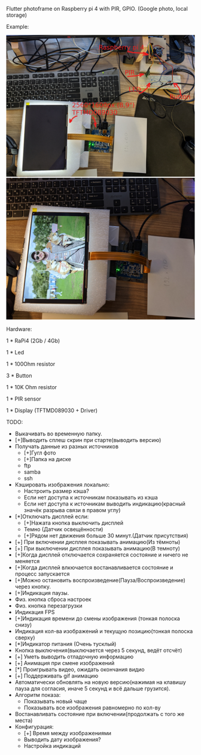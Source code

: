 Flutter photoframe on Raspberry pi 4 with PIR, GPIO. (Google photo, local storage)

Example:

![Proto1_1](https://raw.githubusercontent.com/DisDis/dslideshow/master/doc/images/proto1_1.jpg)
![Proto1_1](https://raw.githubusercontent.com/DisDis/dslideshow/master/doc/images/proto1_2.jpg)

Hardware:

1 * RaPi4 (2Gb / 4Gb)

1 * Led

1 * 100Ohm resistor

3 * Button

1 * 10K Ohm resistor

1 * PIR sensor

1 * Display (TFTMD089030 + Driver)



TODO:

* Выкачивать во временную папку.
* [+]Выводить сплеш скрин при старте(выводить версию)
* Получать данные из разных источников
  * [+]Гугл фото
  * [+]Папка на диске
  * ftp
  * samba
  * ssh
* Кэшировать изображения локально:
  * Настроить размер кэша?
  * Если нет доступа к источникам показывать из кэша
  * Если нет доступа к источникам выводить индикацию(красный значёк разрыва связи в правом углу)
* [*]Отключать дисплей если:
  * [+]Нажата кнопка выключить дисплей
  * Темно (Датчик освещённости)
  * [+]Рядом нет движения больше 30 минут.(Датчик присутствия)
* [+] При включении дисплея показывать анимацию(Из тёмноты)
* [+] При выключении дисплея показывать анимацию(В темноту)
* [+]Когда дисплей отключается сохраняется состояние и ничего не меняется
* [+]Когда дисплей влкючается востанавливается состояние и процесс запускается
* [+]Можно остановить воспроизведение(Пауза/Воспроизведение) через кнопку.
* [+]Индикация паузы.
* Физ. кнопка сброса настроек
* Физ. кнопка перезагрузки
* Индикация FPS
* [+]Индикация времени до смены изображения (тонкая полоска снизу)
* Индикация кол-ва изображений и текущую позицию(тонкая полоска сверху)
* [*]Индикатор питания (Очень тусклый)
* Кнопка выключения(выключается через 5 секунд, ведёт отсчёт)
* [+] Уметь выводить отладочную информацию
* [+] Анимация при смене изображений
* [*] Проигрывать видео, ожидать окончания видио
* [+] Поддерживать gif анимацию
* Автоматически обновлять на новую версию(нажимая на клавишу пауза для согласия, иначе 5 секунд и всё дальше грузится).
* Алгоритм показа:
  * Показывать новый чаще
  * Показывать все изображения равномерно по кол-ву
* Востанавливать состояние при включении(продолжать с того же места)
* Конфигурация:
  * [+] Время между изображениями
  * Выводить дату изображения?
  * Настройка индикаций
